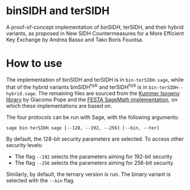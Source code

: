 # binSIDH and terSIDH

A proof-of-concept implementation of binSIDH, terSIDH, and their hybrid variants, as proposed in New SIDH Countermeasures for a More Efficient Key Exchange by Andrea Basso and Tako Boris Fouotsa.

# How to use

The implementation of binSIDH and terSIDH is in `bin-terSIDH.sage`, while that of the hybrid variants binSIDH<sup>hyb</sup> and terSIDH<sup>hyb</sup> is in `bin-terSIDH--hybrid.sage`. The remaining files are sourced from the [Kummer Isogeny library](https://github.com/jack4818/KummerIsogeny) by Giacomo Pope and the [FESTA SageMath implementation](https://github.com/FESTA-PKE/FESTA-SageMath), on which these implementations are based on.

The four protocols can be run with Sage, with the following arguments:

```
sage bin-terSIDH.sage [--128, --192, --256] [--bin, --ter]
```

By default, the 128-bit security parameters are selected. To access other security levels:
  - The flag `--192` selects the parameters aiming for 192-bit security 
  - The flag `--256` selects the parameters aiming for 256-bit security 

Similarly, by default, the ternary version is run. The binary variant is selected with the `--bin` flag.
